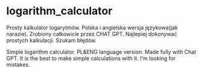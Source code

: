 # logarithm_calculator
Prosty kalkulator logarytmów. Polska i angielska wersja językowa(jak narazie). Zrobiony całkowicie przez CHAT GPT. Najlepiej dokonywać prostych kalkulacji. Szukam błędów.

Simple logarithm calculator. PL&ENG language version. Made fully with Chat GPT. It is the best to make simple calculations with it. I'm looking for mistakes.
